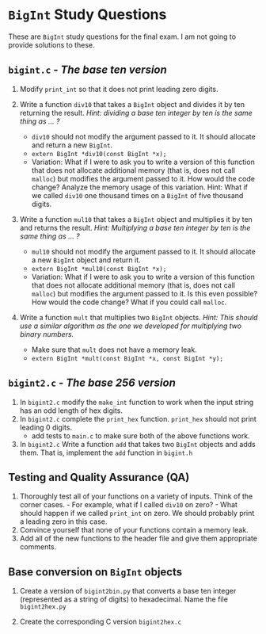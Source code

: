 # `BigInt` Study Questions

These are `BigInt` study questions for the final exam. I am 
not going to provide solutions to these.

## `bigint.c` - _The base ten version_
1. Modify `print_int` so that it does not print leading zero digits.

2. Write a function `div10` that takes a `BigInt` object and 
   divides it by ten returning the result. _Hint: dividing a base 
   ten integer by ten is the same thing as ... ?_
    - `div10` should not modify the argument passed to it. It should 
       allocate and return a new `BigInt`.
    - `extern BigInt *div10(const BigInt *x);`
    - Variation: What if I were to ask you to write a version of
      this function that does not allocate additional memory 
      (that is, does not call `malloc`) but modifies
      the argument passed to it. How would the code change? Analyze the memory
      usage of this variation. Hint: What if we called `div10` one 
      thousand times on a `BigInt` of five thousand digits.

3. Write a function `mul10` that takes a `BigInt` object and multiplies it by 
   ten and returns the result. _Hint: Multiplying a base ten integer 
   by ten is the same thing as ... ?_
    - `mul10` should not modify the argument passed to it. 
      It should allocate a new `BigInt` object and return it.
    - `extern BigInt *mul10(const BigInt *x);`
    - Variation: What if I were to ask you to write a version of
      this function that does not allocate additional memory 
      (that is, does not call `malloc`) but modifies
      the argument passed to it. Is this even possible? 
      How would the code change?  What if you could call `malloc`.

4. Write a function `mult` that multiplies two `BigInt` objects. 
   _Hint: This should use a similar algorithm as the one we developed 
   for multiplying two binary numbers._
    - Make sure that `mult` does not have a memory leak.
    - `extern BigInt *mult(const BigInt *x, const BigInt *y);`

## `bigint2.c` - _The base 256 version_

1. In `bigint2.c` modify the `make_int` function to work when the input 
   string has an odd length of hex digits.
2. In `bigint2.c` complete the `print_hex` function. `print_hex` 
   should not print leading 0 digits.
    - add tests to `main.c` to make sure both of the above functions work.
3. In `bigint2.c` Write a function `add` that takes two `BigInt` objects 
    and adds them. That is, implement the `add` function in `bigint.h`

## Testing and Quality Assurance (QA) 
 1. Thoroughly test all of your functions on a variety of inputs. 
    Think of the corner cases.
        - For example, what if I called `div10` on zero?
        - What should happen if we called `print_int` on zero.
          We should probably print a leading zero in this case.
 2. Convince yourself that none of your functions contain a memory leak.
 3. Add all of the new functions to the header file and give them
   appropriate comments.

## Base conversion on `BigInt` objects

 1. Create a version of `bigint2bin.py` that converts a base ten
    integer (represented as a string of digits) to hexadecimal.
    Name the file `bigint2hex.py`

 2. Create the corresponding C version `bigint2hex.c`
